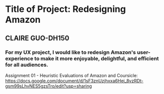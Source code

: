 # Title of Project: Redesigning Amazon
## CLAIRE GUO-DH150
### For my UX project, I would like to redesign Amazon's user-experience to make it more enjoyable, delightful, and efficient for all audiences. 
Assignment 01 - Heuristic Evaluations of Amazon and Coursicle: https://docs.google.com/document/d/1sF3znUzjhxxa6Hej_8vzRDt-gsm99sLhvNES5gzsTro/edit?usp=sharing
